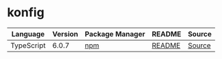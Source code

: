 # konfig

|Language|Version|Package Manager|README|Source|
|-|-|-|-|-|
|TypeScript|6.0.7|[npm](https://www.npmjs.com/package/newscatcherapi-typescript-sdk/v/6.0.7)|[README](https://github.com/konfig-dev/newscatcher-sdks/tree/HEAD/typescript#readme)|[Source](https://github.com/konfig-dev/newscatcher-sdks/tree/HEAD/typescript)|